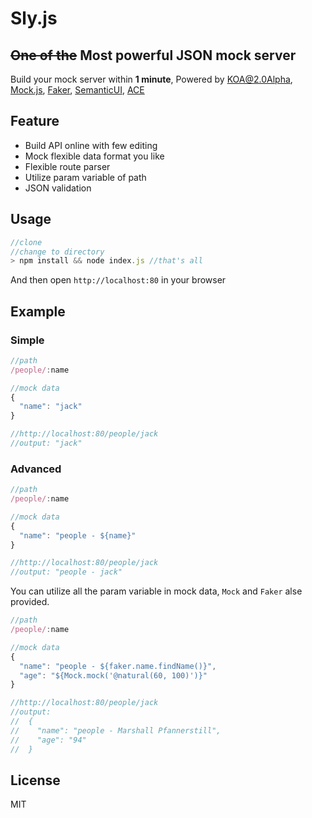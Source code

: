 # Sly.js

## ~~One of the~~ Most powerful JSON mock server 
Build your mock server within **1 minute**, Powered by [KOA@2.0Alpha](https://github.com/koajs/koa), [Mock.js](https://github.com/nuysoft/Mock), [Faker](https://github.com/Marak/Faker.js), [SemanticUI](https://github.com/Semantic-Org/Semantic-UI), [ACE](https://github.com/ajaxorg/ace)

## Feature
* Build API online with few editing
* Mock flexible data format you like
* Flexible route parser
* Utilize param variable of path
* JSON validation

## Usage

```javascript
//clone
//change to directory
> npm install && node index.js //that's all
```

And then open `http://localhost:80` in your browser

## Example

### Simple
```javascript
//path
/people/:name 

//mock data
{
  "name": "jack"
}

//http://localhost:80/people/jack
//output: "jack"
```


### Advanced

```javascript
//path
/people/:name 

//mock data
{
  "name": "people - ${name}"
}

//http://localhost:80/people/jack
//output: "people - jack"
```

You can utilize all the param variable in mock data, `Mock` and `Faker` alse provided.

```javascript
//path
/people/:name 

//mock data
{
  "name": "people - ${faker.name.findName()}",
  "age": "${Mock.mock('@natural(60, 100)')}"
}

//http://localhost:80/people/jack
//output: 
//  {
//    "name": "people - Marshall Pfannerstill",
//    "age": "94"
//  }
```

## License
MIT

